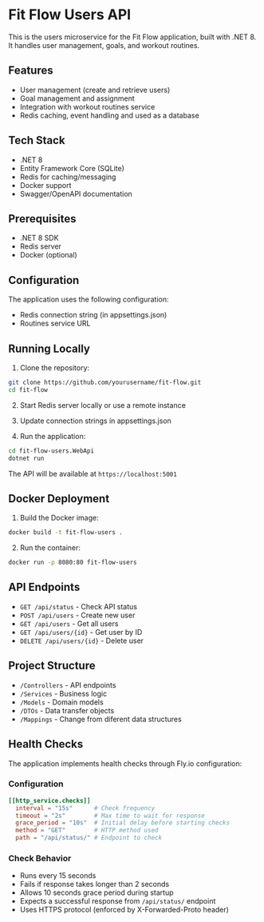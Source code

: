 # Fit Flow Users API

This is the users microservice for the Fit Flow application, built with .NET 8. It handles user management, goals, and workout routines.

## Features

- User management (create and retrieve users)
- Goal management and assignment
- Integration with workout routines service
- Redis caching, event handling and used as a database

## Tech Stack

- .NET 8
- Entity Framework Core (SQLite)
- Redis for caching/messaging
- Docker support
- Swagger/OpenAPI documentation

## Prerequisites

- .NET 8 SDK
- Redis server
- Docker (optional)

## Configuration

The application uses the following configuration:

- Redis connection string (in appsettings.json)
- Routines service URL

## Running Locally

1. Clone the repository:
```sh
git clone https://github.com/yourusername/fit-flow.git
cd fit-flow
```

2. Start Redis server locally or use a remote instance

3. Update connection strings in appsettings.json

4. Run the application:
```sh
cd fit-flow-users.WebApi
dotnet run
```

The API will be available at `https://localhost:5001`

## Docker Deployment

1. Build the Docker image:
```sh
docker build -t fit-flow-users .
```

2. Run the container:
```sh
docker run -p 8080:80 fit-flow-users
```

## API Endpoints

- `GET /api/status` - Check API status
- `POST /api/users` - Create new user
- `GET /api/users` - Get all users
- `GET /api/users/{id}` - Get user by ID
- `DELETE /api/users/{id}` - Delete user

## Project Structure

- `/Controllers` - API endpoints
- `/Services` - Business logic
- `/Models` - Domain models
- `/DTOs` - Data transfer objects
- `/Mappings` - Change from diferent data structures

## Health Checks

The application implements health checks through Fly.io configuration:

### Configuration
```toml
[[http_service.checks]]
  interval = "15s"      # Check frequency
  timeout = "2s"        # Max time to wait for response
  grace_period = "10s"  # Initial delay before starting checks
  method = "GET"        # HTTP method used
  path = "/api/status/" # Endpoint to check
```

### Check Behavior
- Runs every 15 seconds
- Fails if response takes longer than 2 seconds
- Allows 10 seconds grace period during startup
- Expects a successful response from `/api/status/` endpoint
- Uses HTTPS protocol (enforced by X-Forwarded-Proto header)